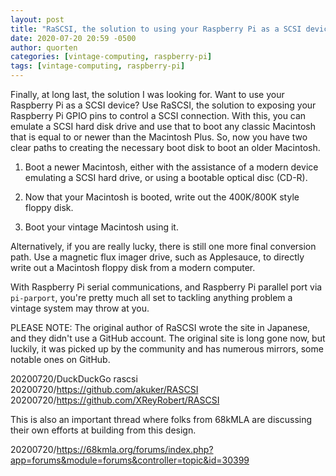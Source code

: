 ```yaml
---
layout: post
title: "RaSCSI, the solution to using your Raspberry Pi as a SCSI device"
date: 2020-07-20 20:59 -0500
author: quorten
categories: [vintage-computing, raspberry-pi]
tags: [vintage-computing, raspberry-pi]
---
```


Finally, at long last, the solution I was looking for.  Want to use
your Raspberry Pi as a SCSI device?  Use RaSCSI, the solution to
exposing your Raspberry Pi GPIO pins to control a SCSI connection.
With this, you can emulate a SCSI hard disk drive and use that to boot
any classic Macintosh that is equal to or newer than the Macintosh
Plus.  So, now you have two clear paths to creating the necessary boot
disk to boot an older Macintosh.

1. Boot a newer Macintosh, either with the assistance of a modern
   device emulating a SCSI hard drive, or using a bootable optical
   disc (CD-R).

2. Now that your Macintosh is booted, write out the 400K/800K style
   floppy disk.

3. Boot your vintage Macintosh using it.

Alternatively, if you are really lucky, there is still one more final
conversion path.  Use a magnetic flux imager drive, such as
Applesauce, to directly write out a Macintosh floppy disk from a
modern computer.

With Raspberry Pi serial communications, and Raspberry Pi parallel
port via `pi-parport`, you're pretty much all set to tackling anything
problem a vintage system may throw at you.

<!-- more -->

PLEASE NOTE: The original author of RaSCSI wrote the site in Japanese,
and they didn't use a GitHub account.  The original site is long gone
now, but luckily, it was picked up by the community and has numerous
mirrors, some notable ones on GitHub.

20200720/DuckDuckGo rascsi  
20200720/https://github.com/akuker/RASCSI  
20200720/https://github.com/XReyRobert/RASCSI

This is also an important thread where folks from 68kMLA are
discussing their own efforts at building from this design.

20200720/https://68kmla.org/forums/index.php?app=forums&module=forums&controller=topic&id=30399
